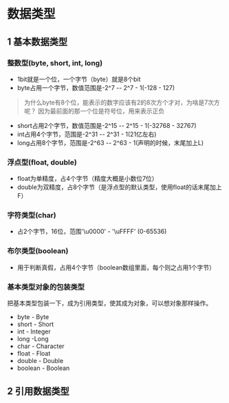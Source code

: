 # 数据类型

## 1 基本数据类型
### 整数型(byte, short, int, long)
- 1bit就是一个位，一个字节（byte）就是8个bit
- byte占用一个字节，数值范围是-2^7 -- 2^7 - 1(-128 - 127)
> 为什么byte有8个位，能表示的数字应该有2的8次方个才对，为啥是7次方呢？  因为最前面的那一个位是符号位，用来表示正负
- short占用2个字节，数值范围是-2^15 -- 2^15 - 1(-32768 - 32767)
- int占用4个字节，范围是-2^31 -- 2^31 - 1(21亿左右)
- long占用8个字节，范围是-2^63 -- 2^63 - 1(声明的时候，末尾加上L)

### 浮点型(float, double)
- float为单精度，占4个字节（精度大概是小数位7位）
- double为双精度，占8个字节（是浮点型的默认类型，使用float的话末尾加上F）

### 字符类型(char)
- 占2个字节，16位，范围'\u0000' - '\uFFFF' (0-65536)

### 布尔类型(boolean)
- 用于判断真假，占用4个字节（boolean数组里面，每个则之占用1个字节）

### 基本类型对象的包装类型
把基本类型包装一下，成为引用类型，使其成为对象，可以想对象那样操作。
- byte - Byte
- short - Short
- int - Integer
- long -Long
- char - Character
- float - Float
- double - Double
- boolean - Boolean

## 2 引用数据类型

